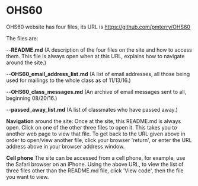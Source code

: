 # OHS60

OHS60 website has four files, its URL is https://github.com/pmterry/OHS60

The files are:

--__README.md__ (A description of the four files on the site and how to access them. 
This file is always open when at this URL, explains how to navigate around the site.)

--__OHS60_email_address_list.md__ (A list of email addresses, all those being used
for mailings to the whole class as of 11/13/16.)

--__OHS60_class_messages.md__ (An archive of email messages sent to all, beginning 08/20/16.) 

--__passed_away_list.md__ (A list of classmates who have passed away.)

__Navigation__ around the site: Once at the site, this README.md is always open.
Click on one of the other three files to open it. This takes you to another web page to
view that file. To get back to the URL given above in order to open/view another file, 
click your browser 'return', or enter the URL address above in your browser address window. 

__Cell phone__ The site can be accessed from a cell phone, for example, use the Safari 
browser on an iPhone. Using the above URL, to view the list of three files other than
the README.md file, click 'View code', then the file you want to view.
